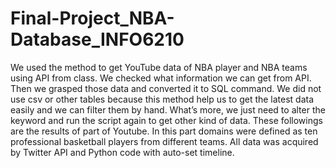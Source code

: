 # Final-Project_NBA-Database_INFO6210
We used the method to get YouTube data of NBA player and NBA teams using API from class. We checked what information we can get from API. Then we grasped those data and converted it to SQL command. We did not use csv or other tables because this method help us to get the latest data easily and we can filter them by hand. What’s more, we just need to alter the keyword and run the script again to get other kind of data. These followings are the results of part of Youtube.
In this part domains were defined as ten professional basketball players from different teams. All data was acquired by Twitter API and Python code with auto-set timeline. 
